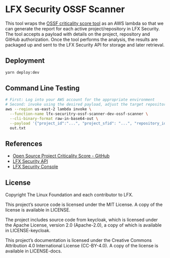# LFX Security OSSF Scanner

This tool wraps the [OSSF criticality score tool](https://github.com/ossf/criticality_score) as an AWS lambda so that we
can generate the report for each active project/repository in LFX Security. The tool accepts a payload with details on
the project, repository and GitHub authorization. Once the tool performs the analysis, the results are packaged up and
sent to the LFX Security API for storage and later retrieval.

## Deployment

```bash
yarn deploy:dev
```

## Command Line Testing

```bash
# First: Log into your AWS account for the appropriate environment
# Second: invoke using the desired payload, adjust the target repository and provide a GitHub authorization token value
aws --region us-east-2 lambda invoke \
  --function-name lfx-securitry-ossf-scanner-dev-ossf-scanner \
  --cli-binary-format raw-in-base64-out \
  --payload '{"project_id":"...", "project_sfid": "...", "repository_id": "...", "repository_url":"github.com/communitybridge/easycla", "github_auth_token":"ghs_XXXX..."}' \
  out.txt
```

## References

- [Open Source Project Criticality Score - GitHub](https://github.com/ossf/criticality_score)
- [LFX Security API](https://github.com/LF-Engineering/lfx-security)
- [LFX Security Console](https://github.com/LF-Engineering/vulnerability-detection)

## License

Copyright The Linux Foundation and each contributor to LFX.

This project’s source code is licensed under the MIT License. A copy of the license is available in LICENSE.

The project includes source code from keycloak, which is licensed under the Apache License, version 2.0 \(Apache-2.0\),
a copy of which is available in LICENSE-keycloak.

This project’s documentation is licensed under the Creative Commons Attribution 4.0 International License \(CC-BY-4.0\).
A copy of the license is available in LICENSE-docs.
